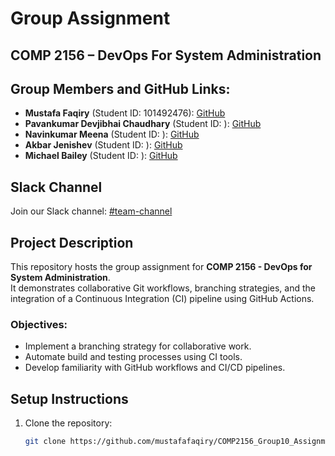 # Group Assignment

## COMP 2156 – DevOps For System Administration

## Group Members and GitHub Links:

- **Mustafa Faqiry** (Student ID: 101492476): [GitHub](https://github.com/mustafafaqiry)
- **Pavankumar Devjibhai Chaudhary** (Student ID: ): [GitHub](https://github.com/PavanD2020-ai)
- **Navinkumar Meena** (Student ID: ): [GitHub](https://github.com/Navinkumar0908)
- **Akbar Jenishev** (Student ID: ): [GitHub](https://github.com/jenishevnd)
- **Michael Bailey** (Student ID: ): [GitHub](https://github.com/michaelbaile)

## Slack Channel

Join our Slack channel: [#team-channel](https://slack-8mm5020.slack.com/archives/C08A9JN5DQU)

## Project Description

This repository hosts the group assignment for **COMP 2156 - DevOps for System Administration**.  
It demonstrates collaborative Git workflows, branching strategies, and the integration of a Continuous Integration (CI) pipeline using GitHub Actions.

### Objectives:

- Implement a branching strategy for collaborative work.
- Automate build and testing processes using CI tools.
- Develop familiarity with GitHub workflows and CI/CD pipelines.

## Setup Instructions

1. Clone the repository:
   ```bash
   git clone https://github.com/mustafafaqiry/COMP2156_Group10_Assignment.git
   ```

